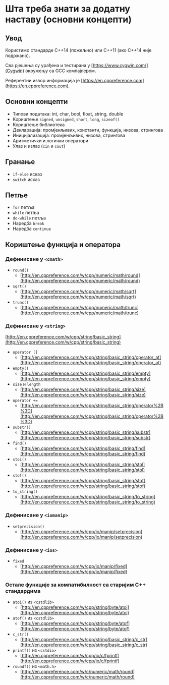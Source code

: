 # Шта треба знати за додатну наставу (основни концепти)
## Увод
Користимо стандарде C++14 (пожељно) или C++11 (ако C++14 није подржано).

Сва рјешења су урађена и тестирана у [https://www.cygwin.com/](Cygwin) окружењу са GCC компајлером.

Референтни извор информација је [https://en.cppreference.com](https://en.cppreference.com).
## Основни концепти
* Типови података: int, char, bool, float, string, double
* Кориштење `signed`, `unsigned`, `short`, `long`, `sizeof()`
* Кориштење библиотека
* Декларација: промјенљивих, константи, функција, низова, стрингова
* Иницијализација: промјенљивих, низова, стрингова
* Аритметички и логички оператори
* Улаз и излаз (`cin` и `cout`)
## Гранање
* `if-else` исказ
* `switch` исказ
## Петље
* `for` петља
* `while` петља
* `do-while` петља
* Наредба `break`
* Наредба `continue`
## Кориштење функција и оператора
### Дефинисане у `<cmath>`
* `round()`
    * [http://en.cppreference.com/w/cpp/numeric/math/round](http://en.cppreference.com/w/cpp/numeric/math/round)
* `sqrt()`
    * [http://en.cppreference.com/w/cpp/numeric/math/sqrt](http://en.cppreference.com/w/cpp/numeric/math/sqrt)
* `trunc()`
    * [http://en.cppreference.com/w/cpp/numeric/math/trunc](http://en.cppreference.com/w/cpp/numeric/math/trunc)
### Дефинисане у `<string>`
[http://en.cppreference.com/w/cpp/string/basic_string](http://en.cppreference.com/w/cpp/string/basic_string)
* `operator []`
    * [http://en.cppreference.com/w/cpp/string/basic_string/operator_at](http://en.cppreference.com/w/cpp/string/basic_string/operator_at)
* `empty()`
    * [http://en.cppreference.com/w/cpp/string/basic_string/empty](http://en.cppreference.com/w/cpp/string/basic_string/empty)
* `size` и `length`
    * [http://en.cppreference.com/w/cpp/string/basic_string/size](http://en.cppreference.com/w/cpp/string/basic_string/size)
* `operator +=`
    * [http://en.cppreference.com/w/cpp/string/basic_string/operator%2B%3D](http://en.cppreference.com/w/cpp/string/basic_string/operator%2B%3D)
* `substr()`
    * [http://en.cppreference.com/w/cpp/string/basic_string/substr](http://en.cppreference.com/w/cpp/string/basic_string/substr)
* `find()`
    * [http://en.cppreference.com/w/cpp/string/basic_string/find](http://en.cppreference.com/w/cpp/string/basic_string/find)
* `stoi()`
    * [http://en.cppreference.com/w/cpp/string/basic_string/stol](http://en.cppreference.com/w/cpp/string/basic_string/stol)
* `stof()`
    * [http://en.cppreference.com/w/cpp/string/basic_string/stof](http://en.cppreference.com/w/cpp/string/basic_string/stof)
* `to_string()`
    * [http://en.cppreference.com/w/cpp/string/basic_string/to_string](http://en.cppreference.com/w/cpp/string/basic_string/to_string)
### Дефинисане у `<iomanip>`
* `setprecision()`
    * [http://en.cppreference.com/w/cpp/io/manip/setprecision](http://en.cppreference.com/w/cpp/io/manip/setprecision)
### Дефинисане у `<ios>`
* `fixed`
    * [http://en.cppreference.com/w/cpp/io/manip/fixed](http://en.cppreference.com/w/cpp/io/manip/fixed)
### Остале функције за компатибилност са старијим С++ стандардима
* `аtoi()` из `<cstdlib>`
    * [http://en.cppreference.com/w/cpp/string/byte/atoi](http://en.cppreference.com/w/cpp/string/byte/atoi)
* `аtof()` из `<cstdlib>`
    * [http://en.cppreference.com/w/cpp/string/byte/atof](http://en.cppreference.com/w/cpp/string/byte/atof)
* `c_str()`
    * [http://en.cppreference.com/w/cpp/string/basic_string/c_str](http://en.cppreference.com/w/cpp/string/basic_string/c_str)
* `printf()` из `<cstdio>`
    * [http://en.cppreference.com/w/cpp/io/c/fprintf](http://en.cppreference.com/w/cpp/io/c/fprintf)
* `roundf()` из `<math.h>`
   * [http://en.cppreference.com/w/c/numeric/math/round](http://en.cppreference.com/w/c/numeric/math/round)
